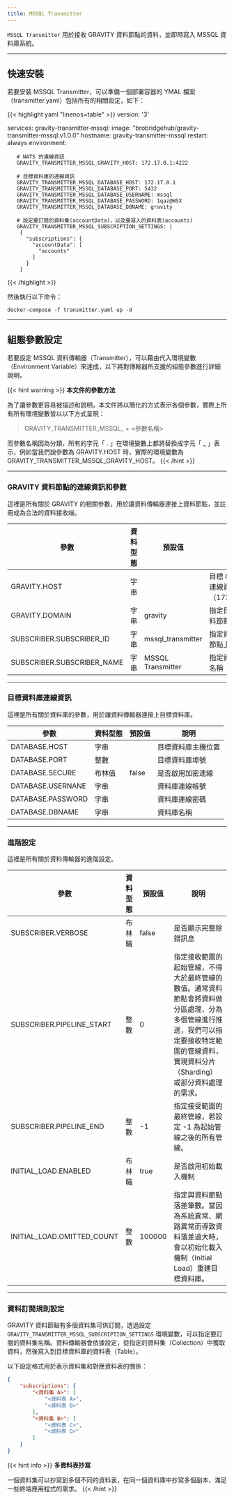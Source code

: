 ```yaml
---
title: MSSQL Transmitter
---
```


`MSSQL Transmitter` 用於接收 GRAVITY 資料節點的資料，並即時寫入 MSSQL 資料庫系統。

---

## 快速安裝

若要安裝 MSSQL Transmitter，可以準備一個部署容器的 YMAL 檔案（transmitter.yaml）包括所有的相關設定，如下：

{{< highlight yaml "linenos=table" >}}
version: '3'

services:
   gravity-transmitter-mssql:
     image: "brobridgehub/gravity-transmitter-mssql:v1.0.0"
     hostname: gravity-transmitter-mssql
     restart: always
     environment:

       # NATS 的連線資訊
       GRAVITY_TRANSMITTER_MSSQL_GRAVITY_HOST: 172.17.0.1:4222

       # 目標資料庫的連線資訊
       GRAVITY_TRANSMITTER_MSSQL_DATABASE_HOST: 172.17.0.1
       GRAVITY_TRANSMITTER_MSSQL_DATABASE_PORT: 5432
       GRAVITY_TRANSMITTER_MSSQL_DATABASE_USERNAME: mssql
       GRAVITY_TRANSMITTER_MSSQL_DATABASE_PASSWORD: 1qaz@WSX
       GRAVITY_TRANSMITTER_MSSQL_DATABASE_DBNAME: gravity

       # 設定要訂閱的資料集(accountData)，以及要寫入的資料表(accounts)
       GRAVITY_TRANSMITTER_MSSQL_SUBSCRIPTION_SETTINGS: |  
        {
          "subscriptions": {
            "accountData": [
              "accounts"
            ]
          }
        }
{{< /highlight >}}

然後執行以下命令：

```shell
docker-compose -f transmitter.yaml up -d
```

---

## 組態參數設定

若要設定 MSSQL 資料傳輸器（Transmitter），可以藉由代入環境變數（Environment Variable）來達成，以下將對傳輸器所支援的組態參數進行詳細說明。

{{< hint warning >}}
**本文件的參數方法**

為了讓參數更容易被描述和說明，本文件將以簡化的方式表示各個參數，實際上所有所有環境變數皆以以下方式呈現：

> GRAVITY_TRANSMITTER_MSSQL_ + <參數名稱>

而參數名稱因為分類，所有的字元「 . 」在環境變數上都將替換成字元「 _ 」表示，例如當我們說參數為 GRAVITY.HOST 時，實際的環境變數為 GRAVITY_TRANSMITTER_MSSQL_GRAVITY_HOST。
{{< /hint >}}

---

### GRAVITY 資料節點的連線資訊和參數

這裡是所有關於 GRAVITY 的相關參數，用於讓資料傳輸器連接上資料節點，並註冊成為合法的資料接收端。

參數						| 資料型態	| 預設值				| 說明
---						| ---		| ---					| ---
GRAVITY.HOST					| 字串		|					| 目標 GRAVITY 之完整連線資訊（172.17.0.1:4222）
GRAVITY.DOMAIN					| 字串		| gravity				| 指定目標 GRAVITY 資料節點之 Domain
SUBSCRIBER.SUBSCRIBER_ID			| 字串		| mssql_transmitter			| 指定資料傳輸器在資料節點上的唯一識別 ID
SUBSCRIBER.SUBSCRIBER_NAME			| 字串		| MSSQL Transmitter			| 指定資料傳輸器的顯示名稱

---

### 目標資料庫連線資訊

這裡是所有關於資料庫的參數，用於讓資料傳輸器連接上目標資料庫。

參數					| 資料型態	| 預設值	| 說明
---					| ---		| ---		| ---
DATABASE.HOST				| 字串		|		| 目標資料庫主機位置
DATABASE.PORT				| 整數		|		| 目標資料庫埠號
DATABASE.SECURE				| 布林值	| false		| 是否啟用加密連線
DATABASE.USERNANE			| 字串		|		| 資料庫連線帳號
DATABASE.PASSWORD			| 字串		|		| 資料庫連線密碼
DATABASE.DBNAME				| 字串		|		| 資料庫名稱

---

### 進階設定

這裡是所有關於資料傳輸器的進階設定。

參數							| 資料型態		| 預設值		| 說明
---							| ---			| ---			| ---
SUBSCRIBER.VERBOSE					| 布林職		| false			| 是否顯示完整除錯訊息
SUBSCRIBER.PIPELINE_START				| 整數			| 0			| 指定接收範圍的起始管線，不得大於最終管線的數值。通常資料節點會將資料做分區處理，分為多個管線進行推送，我們可以指定要接收特定範圍的管線資料，實現資料分片（Sharding）或部分資料處理的需求。
SUBSCRIBER.PIPELINE_END					| 整數			| -1			| 指定接受範圍的最終管線，若設定 -1 為起始管線之後的所有管線。
INITIAL_LOAD.ENABLED					| 布林職		| true			| 是否啟用初始載入機制
INITIAL_LOAD.OMITTED_COUNT				| 整數			| 100000		| 指定與資料節點落差筆數。當因為系統異常、網路異常而導致資料落差過大時，會以初始化載入機制（Initial Load）重建目標資料庫。

---

### 資料訂閱規則設定

GRAVITY 資料節點有多個資料集可供訂閱，透過設定 `GRAVITY_TRANSMITTER_MSSQL_SUBSCRIPTION_SETTINGS` 環境變數，可以指定要訂閱的資料集名稱。資料傳輸器會依據設定，從指定的資料集（Collection）中獲取資料，然後寫入到目標資料庫的資料表（Table）。

以下設定格式用於表示資料集和對應資料表的關係：

```json
{
	"subscriptions": {
		"<資料集 A>": [
			"<資料表 A>",
			"<資料表 B>"
		],
		"<資料集 B>": [
			"<資料表 C>",
			"<資料表 D>"
		]
	}
}
```

{{< hint info >}}
**多資料表抄寫**

一個資料集可以抄寫到多個不同的資料表，在同一個資料庫中抄寫多個副本，滿足一些終端應用程式的需求。
{{< /hint >}}
